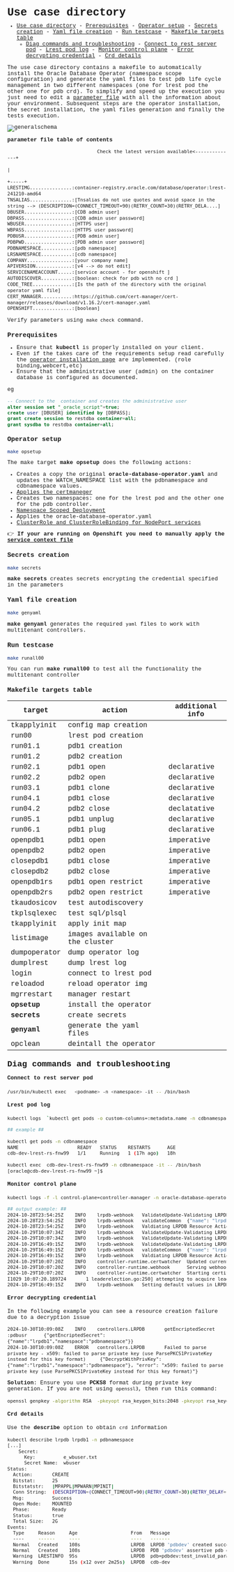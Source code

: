<span style="font-family:Liberation mono; font-size:0.9em; line-height: 1.1em">


# Use case directory 
<!-- TOC -->

- [Use case directory](#use-case-directory)
        - [Prerequisites](#prerequisites)
        - [Operator setup](#operator-setup)
        - [Secrets creation](#secrets-creation)
        - [Yaml file creation](#yaml-file-creation)
        - [Run testcase](#run-testcase)
        - [Makefile targets table](#makefile-targets-table)
    - [Diag commands and troubleshooting](#diag-commands-and-troubleshooting)
            - [Connect to rest server pod](#connect-to-rest-server-pod)
            - [Lrest pod log](#lrest-pod-log)
            - [Monitor control plane](#monitor-control-plane)
            - [Error decrypting credential](#error-decrypting-credential)
            - [Crd details](#crd-details)

<!-- /TOC -->


The use case directory contains a makefile to automatically install the Oracle Database Operator (namespace scope configuration) and generate the yaml files to test pdb life cycle management in two different namespaces (one for lrest pod the other one for pdb crd). To simplify and speed up the execution you just need to edit a [parameter file](../usecase/parameters.txt) with all the information about your environment. 
Subsequent steps are the operator installation, the secret installation, the yaml files generation and finally the tests execution. 

![generalschema](../images/usecaseschema.jpg)

**parameter file table of contents**
```text 
                                Check the latest version available<--------------+
                                                                                 |           
                                                                              +-----+
LRESTIMG...............:container-registry.oracle.com/database/operator:lrest-241210-amd64
TNSALIAS...............:[Tnsalias do not use quotes and avoid space in the string --> (DESCRIPTION=(CONNECT_TIMEOUT=90)(RETRY_COUNT=30)(RETRY_DELA....]
DBUSER.................:[CDB admin user]
DBPASS.................:[CDB admin user password]
WBUSER.................:[HTTPS user]
WBPASS.................:[HTTPS user password]
PDBUSR.................:[PDB admin user]
PDBPWD.................:[PDB admin user password]
PDBNAMESPACE...........:[pdb namespace]
LRSNAMESPACE...........:[cdb namespace]
COMPANY................:[your company name]
APIVERSION.............:[v4 --> do not edit]
SERVICENAMEACCOUNT.....:[service account - for openshift ]
AUTODISCOVER...........:[boolean: check for pdb with no crd ]
CODE_TREE..............:[Is the path of the directory with the original operator yaml file]
CERT_MANAGER...........:https://github.com/cert-manager/cert-manager/releases/download/v1.16.2/cert-manager.yaml
OPENSHIFT..............:[boolean]
```

Verify parameters using ``make check`` command.

### Prerequisites

- Ensure that **kubectl** is properly installed on your client.
- Even if the takes care of the requirements setup read carefully the [operator installation page](../../../../docs/installation/OPERATOR_INSTALLATION_README.md) are implemented. (role binding,webcert,etc)
- Ensure that the administrative user (admin) on the container database is configured as documented.

eg

```sql
-- Connect to the  container and creates the administrative user 
alter session set "_oracle_script"=true;
create user [DBUSER] identified by [DBPASS];
grant create session to restdba container=all;
grant sysdba to restdba container=all;
```

### Operator setup

```bash
make opsetup
```
The make target **make opsetup** does the following actions:
- Creates a copy the original **oracle-database-operator.yaml** and updates the WATCH_NAMESPACE list with the pdbnamespace and cdbnamespace values.
- [Applies the certmaneger](../../../README.md#install-cert-manager)
- Creates two namespaces: one for the lrest pod and the other one for the pdb controller.
- [Namespace Scoped Deployment](../../../README.md#2-namespace-scoped-deployment)
- Applies the oracle-database-operator.yaml
- [ClusterRole and ClusterRoleBinding for NodePort services](../../../README.md#clusterrole-and-clusterrolebinding-for-nodeport-services)

👉 **If your are running on Openshift you need to manually apply the [service context file](./security_context.yaml)** 

### Secrets creation 

```bash
make secrets
```
**make secrets** creates secrets encrypting the credential specified in the parameters

### Yaml file creation 

```bash
make genyaml
```
**make genyaml** generates the required `yaml` files to work with multitenant controllers.

### Run testcase 

```bash
make runall00
```

You can run **make runall00** to test all the functionality the multitenant controller 

### Makefile targets table

 | target          | action              | additional info |
 |-----------------|---------------------|-----------------|
 |tkapplyinit      | config map creation |                 |
 |run00            | lrest pod creation  |                 |
 |run01.1          | pdb1 creation       |                 |
 |run01.2          | pdb2 creation       |                 |
 |run02.1          | pdb1 open           | declarative     |
 |run02.2          | pdb2 open           | declarative     |
 |run03.1          | pdb1 clone          | declarative     |
 |run04.1          | pdb1 close          | declarative     |
 |run04.2          | pdb2 close          | declatative     |
 |run05.1          | pdb1 unplug         | declarative     |
 |run06.1          | pdb1 plug           | declarative     |
 |openpdb1         | pdb1 open           | imperative      |
 |openpdb2         | pdb2 open           | imperative      |
 |closepdb1        | pdb1 close          | imperative      |
 |closepdb2        | pdb2 close          | imperative      |
 |openpdb1rs       | pdb1 open restrict  | imperative      |
 |openpdb2rs       | pdb2 open restrict  | imperative      |
 |tkaudosicov      | test autodiscovery  |                 |
 |tkplsqlexec      | test sql/plsql      |                 |
 |tkapplyinit      | apply init map      |                 |
 |listimage        | images available on the cluster|      |
 |dumpoperator     | dump operator log   |                 |
 |dumplrest        | dump lrest log      |                 |
 |login            | connect to lrest pod|                 |
 |reloadod         | reload operator img |                 | 
 |mgrrestart       | manager restart     |                 |
 |**opsetup**      | install the  operator|                |
 |**secrets**      | create secrets      |                 |
 |**genyaml**      | generate the yaml files|              |
 |opclean          | deintall the operator|                |   
## Diag commands and troubleshooting

#### Connect to rest server pod

```bash 
/usr/bin/kubectl exec   <podname> -n <namespace> -it -- /bin/bash
```

#### Lrest pod log

```bash
kubectl logs  `kubectl get pods -o custom-columns=:metadata.name -n cdbnamespace --no-headers ` -n cdbnamespace
```

```bash 
## example ##

kubectl get pods -n cdbnamespace
NAME                     READY   STATUS    RESTARTS      AGE
cdb-dev-lrest-rs-fnw99   1/1     Running   1 (17h ago)   18h

kubectl exec  cdb-dev-lrest-rs-fnw99 -n cdbnamespace -it -- /bin/bash
[oracle@cdb-dev-lrest-rs-fnw99 ~]$
```

#### Monitor control plane

```bash
kubectl logs -f -l control-plane=controller-manager -n oracle-database-operator-system
```
```bash 
## output example: ##
2024-10-28T23:54:25Z    INFO    lrpdb-webhook   ValidateUpdate-Validating LRPDB spec for : lrpdb2
2024-10-28T23:54:25Z    INFO    lrpdb-webhook   validateCommon  {"name": "lrpdb2"}
2024-10-28T23:54:25Z    INFO    lrpdb-webhook   Valdiating LRPDB Resource Action : MODIFY
2024-10-29T10:07:34Z    INFO    lrpdb-webhook   ValidateUpdate-Validating LRPDB spec for : lrpdb2
2024-10-29T10:07:34Z    INFO    lrpdb-webhook   ValidateUpdate-Validating LRPDB spec for : lrpdb1
2024-10-29T16:49:15Z    INFO    lrpdb-webhook   ValidateUpdate-Validating LRPDB spec for : lrpdb1
2024-10-29T16:49:15Z    INFO    lrpdb-webhook   validateCommon  {"name": "lrpdb1"}
2024-10-29T16:49:15Z    INFO    lrpdb-webhook   Valdiating LRPDB Resource Action : CREATE
2024-10-29T10:07:20Z    INFO    controller-runtime.certwatcher  Updated current TLS certificate
2024-10-29T10:07:20Z    INFO    controller-runtime.webhook      Serving webhook server  {"host": "", "port": 9443}
2024-10-29T10:07:20Z    INFO    controller-runtime.certwatcher  Starting certificate watcher
I1029 10:07:20.189724       1 leaderelection.go:250] attempting to acquire leader lease oracle-database-operator-system/a9d608ea.oracle.com...
2024-10-29T16:49:15Z    INFO    lrpdb-webhook   Setting default values in LRPDB spec for : lrpdb1

```

#### Error decrypting credential 

In the following example you can see a resource creation failure due to a decryption issue

```text 
2024-10-30T10:09:08Z    INFO    controllers.LRPDB       getEncriptedSecret :pdbusr      {"getEncriptedSecret": {"name":"lrpdb1","namespace":"pdbnamespace"}}
2024-10-30T10:09:08Z    ERROR   controllers.LRPDB       Failed to parse private key - x509: failed to parse private key (use ParsePKCS1PrivateKey instead for this key format)     {"DecryptWithPrivKey": {"name":"lrpdb1","namespace":"pdbnamespace"}, "error": "x509: failed to parse private key (use ParsePKCS1PrivateKey instead for this key format)"}
```

**Solution**: Ensure you use **PCKS8** format during private key generation. If you are not using `openssl3`, then run this command:

```bash
openssl genpkey -algorithm RSA  -pkeyopt rsa_keygen_bits:2048 -pkeyopt rsa_keygen_pubexp:65537 > mykey
```
#### Crd details 
Use the **describe** option to obtain `crd` information

```bash
kubectl describe lrpdb lrpdb1 -n pdbnamespace
[...]
    Secret:
      Key:          e_wbuser.txt
      Secret Name:  wbuser
Status:
  Action:       CREATE
  Bitstat:      25
  Bitstatstr:   |MPAPPL|MPWARN|MPINIT|
  Conn String:  (DESCRIPTION=(CONNECT_TIMEOUT=90)(RETRY_COUNT=30)(RETRY_DELAY=10)(TRANSPORT_CONNECT_TIMEOUT=70)(LOAD_BALLANCE=ON)(ADDRESS=(PROTOCOL=TCP)(HOST=scan12.testrac.com)(PORT=1521)(IP=V4_ONLY))(LOAD_BALLANCE=ON)(ADDRESS=(PROTOCOL=TCP)(HOST=scan34.testrac.com)(PORT=1521)(IP=V4_ONLY))(CONNECT_DATA=(SERVER=DEDICATED)(SERVICE_NAME=pdbdev)))
  Msg:          Success
  Open Mode:    MOUNTED
  Phase:        Ready
  Status:       true
  Total Size:   2G
Events:
  Type     Reason     Age                   From   Message
  ----     ------     ----                  ----   -------
  Normal   Created    108s                  LRPDB  LRPDB 'pdbdev' created successfully
  Normal   Created    108s                  LRPDB  PDB 'pdbdev' assertive pdb deletion turned on
  Warning  LRESTINFO  95s                   LRPDB  pdb=pdbdev:test_invalid_parameter:16:spfile:2065
  Warning  Done       15s (x12 over 2m25s)  LRPDB  cdb-dev

```

</span>
